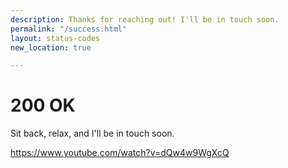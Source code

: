 ```yaml
---
description: Thanks for reaching out! I'll be in touch soon.
permalink: "/success.html"
layout: status-codes
new_location: true

---
```

# 200 OK
Sit back, relax, and I'll be in touch soon.

https://www.youtube.com/watch?v=dQw4w9WgXcQ